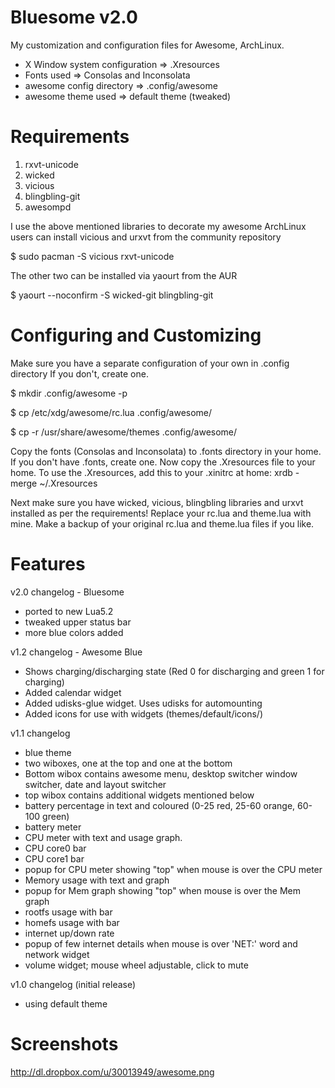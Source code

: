 Bluesome v2.0
=============

My customization and configuration files for Awesome, ArchLinux.

+ X Window system configuration => .Xresources
+ Fonts used => Consolas and Inconsolata
+ awesome config directory => .config/awesome
+ awesome theme used => default theme (tweaked)

Requirements
============

1. rxvt-unicode
2. wicked
3. vicious
4. blingbling-git
5. awesompd

I use the above mentioned libraries to decorate my awesome
ArchLinux users can install vicious and urxvt from the community repository

$ sudo pacman -S vicious rxvt-unicode

The other two can be installed via yaourt from the AUR

$ yaourt --noconfirm -S wicked-git blingbling-git


Configuring and Customizing
===========================

Make sure you have a separate configuration of your own in .config directory
If you don't, create one.

$ mkdir .config/awesome -p

$ cp /etc/xdg/awesome/rc.lua .config/awesome/

$ cp -r /usr/share/awesome/themes .config/awesome/

Copy the fonts (Consolas and Inconsolata) to .fonts directory in your home. If you don't have .fonts, create one.
Now copy the .Xresources file to your home. To use the .Xresources, add this to your .xinitrc at home: 
xrdb -merge ~/.Xresources

Next make sure you have wicked, vicious, blingbling libraries and urxvt installed as per the requirements!
Replace your rc.lua and theme.lua with mine. Make a backup of your original rc.lua and theme.lua files if you like.

Features
========

v2.0 changelog - Bluesome
+ ported to new Lua5.2
+ tweaked upper status bar
+ more blue colors added

v1.2 changelog - Awesome Blue
+ Shows charging/discharging state (Red 0 for discharging and green 1 for charging)
+ Added calendar widget
+ Added udisks-glue widget. Uses udisks for automounting
+ Added icons for use with widgets (themes/default/icons/)

v1.1 changelog
+ blue theme
+ two wiboxes, one at the top and one at the bottom
+ Bottom wibox contains awesome menu, desktop switcher window switcher, date and layout switcher
+ top wibox contains additional widgets mentioned below
+ battery percentage in text and coloured (0-25 red, 25-60 orange, 60-100 green)
+ battery meter
+ CPU meter with text and usage graph.
+ CPU core0 bar
+ CPU core1 bar 
+ popup for CPU meter showing "top" when mouse is over the CPU meter
+ Memory usage with text and graph
+ popup for Mem graph showing "top" when mouse is over the Mem graph
+ rootfs usage with bar
+ homefs usage with bar
+ internet up/down rate
+ popup of few internet details when mouse is over 'NET:' word and network widget
+ volume widget; mouse wheel adjustable, click to mute

v1.0 changelog (initial release)
+ using default theme

Screenshots
===========

http://dl.dropbox.com/u/30013949/awesome.png
